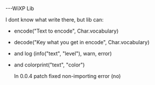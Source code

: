 ---WiXP Lib

I dont know what write there, but lib can:
- encode("Text to encode", Char.vocabulary)
- decode("Key what you get in encode", Char.vocabulary)
- and log (info("text", "level"), warn, error)
- and colorprint("text", "color")

  In 0.0.4 patch fixed non-importing error (no)
